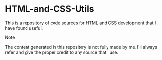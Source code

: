 # HTML-and-CSS-Utils
This is a repository of code sources for HTML and CSS development that I have found useful. 

> [!NOTE]
> The content generated in this repository is not fully made by me, I'll always refer and give the proper credit to any source that I use.
